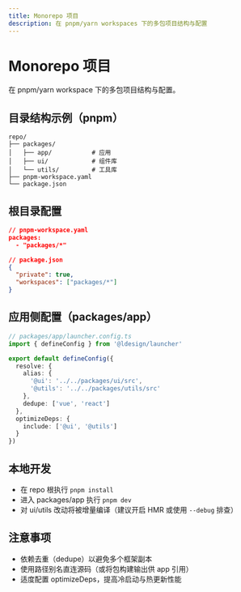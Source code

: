 ```yaml
---
title: Monorepo 项目
description: 在 pnpm/yarn workspaces 下的多包项目结构与配置
---
```


# Monorepo 项目

在 pnpm/yarn workspace 下的多包项目结构与配置。

## 目录结构示例（pnpm）

```
repo/
├── packages/
│   ├── app/           # 应用
│   ├── ui/            # 组件库
│   └── utils/         # 工具库
├── pnpm-workspace.yaml
└── package.json
```

## 根目录配置

```json
// pnpm-workspace.yaml
packages:
  - "packages/*"
```

```json
// package.json
{
  "private": true,
  "workspaces": ["packages/*"]
}
```

## 应用侧配置（packages/app）

```ts
// packages/app/launcher.config.ts
import { defineConfig } from '@ldesign/launcher'

export default defineConfig({
  resolve: {
    alias: {
      '@ui': '../../packages/ui/src',
      '@utils': '../../packages/utils/src'
    },
    dedupe: ['vue', 'react']
  },
  optimizeDeps: {
    include: ['@ui', '@utils']
  }
})
```

## 本地开发

- 在 repo 根执行 `pnpm install`
- 进入 packages/app 执行 `pnpm dev`
- 对 ui/utils 改动将被增量编译（建议开启 HMR 或使用 `--debug` 排查）

## 注意事项

- 依赖去重（dedupe）以避免多个框架副本
- 使用路径别名直连源码（或将包构建输出供 app 引用）
- 适度配置 optimizeDeps，提高冷启动与热更新性能
